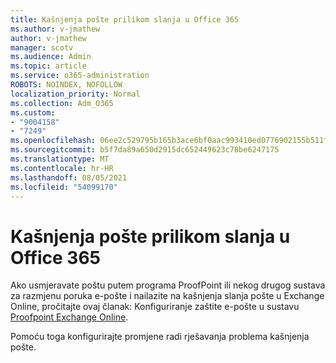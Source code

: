 ```yaml
---
title: Kašnjenja pošte prilikom slanja u Office 365
ms.author: v-jmathew
author: v-jmathew
manager: scotv
ms.audience: Admin
ms.topic: article
ms.service: o365-administration
ROBOTS: NOINDEX, NOFOLLOW
localization_priority: Normal
ms.collection: Adm_O365
ms.custom:
- "9004158"
- "7249"
ms.openlocfilehash: 06ee2c529795b165b3ace6bf0aac993410ed0776902155b511f920a09d133d84
ms.sourcegitcommit: b5f7da89a650d2915dc652449623c78be6247175
ms.translationtype: MT
ms.contentlocale: hr-HR
ms.lasthandoff: 08/05/2021
ms.locfileid: "54099170"
---
```

# <a name="mail-delays-when-sending-to-office-365"></a>Kašnjenja pošte prilikom slanja u Office 365

Ako usmjeravate poštu putem programa ProofPoint ili nekog drugog sustava za razmjenu poruka e-pošte i nailazite na kašnjenja slanja pošte u Exchange Online, pročitajte ovaj članak: Konfiguriranje zaštite e-pošte u sustavu [Proofpoint Exchange Online](https://docs.microsoft.com/exchange/troubleshoot/email-delivery/configure-proofpoint-with-exchange).

Pomoću toga konfigurirajte promjene radi rješavanja problema kašnjenja pošte.
